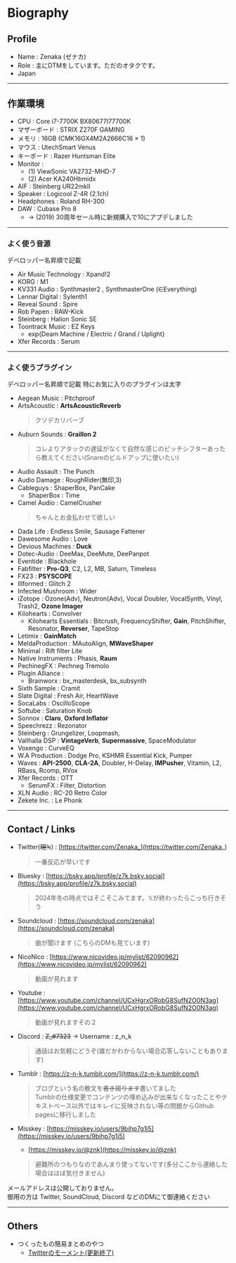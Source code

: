 # Biography

## Profile
- Name : Zenaka (ゼナカ)
- Role : 主にDTMをしています。ただのオタクです。
- Japan

-----

## 作業環境
- CPU :  Core i7-7700K BX80677I77700K
- マザーボード :  STRIX Z270F GAMING
- メモリ : 16GB (CMK16GX4M2A2666C16 × 1)
- マウス :  UtechSmart Venus
- キーボード : Razer Huntsman Elite
- Monitor : 
  - (1) ViewSonic VA2732-MHD-7
  - (2) Acer KA240Hbmidx 
- AIF : Steinberg UR22mkII
- Speaker : Logicool Z-4R (2.1ch)
- Headphones : Roland RH-300
- DAW : Cubase Pro 8
  - → (2019) 30周年セール時に新規購入で10にアプデしました

-----

### よく使う音源
デベロッパー名昇順で記載

- Air Music Technology : Xpand!2
- KORG : M1
- KV331 Audio : Synthmaster2 , SynthmasterOne (∈Everything)
- Lennar Digital : Sylenth1
- Reveal Sound : Spire
- Rob Papen : RAW-Kick
- Steinberg : Halion Sonic SE
- Toontrack Music : EZ Keys
  - exp{Deam Machine / Electric / Grand / Uplight}
- Xfer Records : Serum

-----

### よく使うプラグイン
デベロッパー名昇順で記載
特にお気に入りのプラグインは太字

- Aegean Music : Pitchproof
- ArtsAcoustic : **ArtsAcousticReverb**
  > クソデカリバーブ
- Auburn Sounds : **Graillon 2**
  > コレよりアタックの遅延がなくて自然な感じのピッチシフターあったら教えてください(Snareのビルドアップに使いたい)
- Audio Assault : The Punch
- Audio Damage : RoughRider(無印,3)
- Cableguys : ShaperBox, PanCake
  - ShaperBox : Time
- Camel Audio : CamelCrusher
  > ちゃんとお金払わせて欲しい
- Dada Life : Endless Smile, Sausage Fattener
- Dawesome Audio : Love
- Devious Machines : **Duck**
- Dotec-Audio : DeeMax, DeeMute, DeePanpot
- Eventide : Blackhole
- Fabfilter : **Pro-Q3**, C2, L2, MB, Saturn, Timeless
- FX23 : **PSYSCOPE**
- Illformed : Glitch 2
- Infected Mushroom : Wider
- iZotope : Ozone(Adv), Neutron(Adv), Vocal Doubler, VocalSynth, Vinyl, Trash2, **Ozone Imager**
- Kilohearts : Convolver
  - Kilohearts Essentials : Bitcrush, FrequencyShifter, **Gain**, PitchShifter, Resonator, **Reverser**, TapeStop
- Letimix : **GainMatch**
- MeldaProduction : MAutoAlign, **MWaveShaper**
- Minimal : Rift filter Lite
- Native Instruments : Phasis, **Raum**
- PechinegFX : Pechneg Tremolo
- Plugin Alliance : 
  - Brainworx : bx_masterdesk, bx_subsynth
- Sixth Sample : Cramit
- Slate Digital : Fresh Air, HeartWave
- SocaLabs : OscilloScope
- Softube : Saturation Knob
- Sonnox : **Claro**, **Oxford Inflator**
- Speechrezz : Rezonator
- Steinberg : Grungelizer, Loopmash, 
- Vallhalla DSP : **VintageVerb**, **Supermassive**, SpaceModulator
- Voxengo : CurveEQ
- W.A Production : Dodge Pro, KSHMR Essential Kick, Pumper
- Waves : **API-2500**, **CLA-2A**, Doubler, H-Delay, **IMPusher**, Vitamin, L2, RBass, Rcomp, RVox
- Xfer Records : OTT
  - SerumFX : Filter, Distortion
- XLN Audio : RC-20 Retro Color
- Zekete Inc. : Le Phonk

-----

## Contact / Links
- Twitter(~~現𝕏~~) : [https://twitter.com/Zenaka_](https://twitter.com/Zenaka_)
  > 一番反応が早いです

- Bluesky : [https://bsky.app/profile/z7k.bsky.social](https://bsky.app/profile/z7k.bsky.social)
  > 2024年冬の時点ではそこそこみてます。𝕏が終わったらこっち行きそう

- Soundcloud : [https://soundcloud.com/zenaka](https://soundcloud.com/zenaka)
  > 曲が聞けます (こちらのDMも見ています)

- NicoNico : [https://www.nicovideo.jp/mylist/62090962](https://www.nicovideo.jp/mylist/62090962)
  > 動画が見れます

- Youtube : [https://www.youtube.com/channel/UCxHgrxORobG8SufN2O0N3ag](https://www.youtube.com/channel/UCxHgrxORobG8SufN2O0N3ag)
  > 動画が見れますその２

- Discord : ~~Z_#7323~~ → Username : z_n_k
  > 通話はお気軽にどうぞ(誰だかわからない場合応答しないこともあります) 

- Tumblr : [https://z-n-k.tumblr.com/](https://z-n-k.tumblr.com/)
  > ブログという名の散文を~~書き綴ります~~書いてました
  > <br>Tumblrの仕様変更でコンテンツの埋め込みが出来なくなったことやテキストベース以外ではキレイに反映されない等の問題からGithub pagesに移行しました

- Misskey : [https://misskey.io/users/9bihp7g1i5](https://misskey.io/users/9bihp7g1i5)
  - [https://misskey.io/@znk](https://misskey.io/@znk)
  > 避難所のつもりなのであんまり使ってないです(多分ここから連絡した場合はほぼ気付きません)


メールアドレスは公開しておりません。<br>
御用の方は Twitter, SoundCloud, Discord などのDMにて御連絡ください

-----

## Others
- つくったもの簡易まとめのやつ
  - [Twitterのモーメント(更新終了)](https://twitter.com/i/events/1377599216097239043)